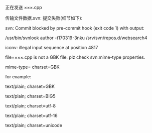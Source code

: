 
正在发送       ×××.cpp

传输文件数据.svn: 提交失败(细节如下): 

svn: Commit blocked by pre-commit hook (exit code 1) with output:

/usr/bin/svnlook author -t170319-3nku /srv/svn/repos.d/websearch4

iconv: illegal input sequence at position 4817

file=×××.cpp is not a GBK file. plz check svn:mime-type properties.

mime-type= charset=GBK

for example:

  text/plain; charset=GBK

  text/plain; charset=BIG5
  
  text/plain; charset=utf-8
  
  text/plain; charset=utf-16
  
  text/plain; charset=unicode
